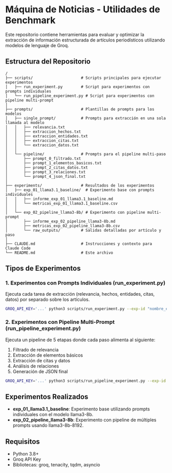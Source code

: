 # Máquina de Noticias - Utilidades de Benchmark

Este repositorio contiene herramientas para evaluar y optimizar la extracción de información estructurada de artículos periodísticos utilizando modelos de lenguaje de Groq.

## Estructura del Repositorio

```
/
├── scripts/                     # Scripts principales para ejecutar experimentos
│   ├── run_experiment.py        # Script para experimentos con prompts individuales
│   └── run_pipeline_experiment.py # Script para experimentos con pipeline multi-prompt
│
├── prompts/                     # Plantillas de prompts para los modelos
│   ├── single_prompt/           # Prompts para extracción en una sola llamada al modelo
│   │   ├── relevancia.txt
│   │   ├── extraccion_hechos.txt
│   │   ├── extraccion_entidades.txt
│   │   ├── extraccion_citas.txt
│   │   └── extraccion_datos.txt
│   │
│   └── pipeline/                # Prompts para el pipeline multi-paso
│       ├── prompt_0_filtrado.txt
│       ├── prompt_1_elementos_basicos.txt
│       ├── prompt_2_citas_datos.txt
│       ├── prompt_3_relaciones.txt
│       └── prompt_4_json_final.txt
│
├── experiments/                 # Resultados de los experimentos
│   ├── exp_01_llama3.1_baseline/  # Experimento base con prompts individuales
│   │   ├── informe_exp_01_llama3.1_baseline.md
│   │   └── metricas_exp_01_llama3.1_baseline.csv
│   │
│   └── exp_02_pipeline_llama3-8b/ # Experimento con pipeline multi-prompt
│       ├── informe_exp_02_pipeline_llama3-8b.md
│       ├── metricas_exp_02_pipeline_llama3-8b.csv
│       └── raw_outputs/         # Salidas detalladas por artículo y paso
│
├── CLAUDE.md                    # Instrucciones y contexto para Claude Code
└── README.md                    # Este archivo
```

## Tipos de Experimentos

### 1. Experimentos con Prompts Individuales (run_experiment.py)

Ejecuta cada tarea de extracción (relevancia, hechos, entidades, citas, datos) por separado sobre los artículos.

```bash
GROQ_API_KEY='...' python3 scripts/run_experiment.py --exp-id "nombre_experimento" --articles test_001 test_002 --task relevancia --model "llama3-8b-8192"
```

### 2. Experimentos con Pipeline Multi-Prompt (run_pipeline_experiment.py)

Ejecuta un pipeline de 5 etapas donde cada paso alimenta al siguiente:
1. Filtrado de relevancia
2. Extracción de elementos básicos
3. Extracción de citas y datos
4. Análisis de relaciones
5. Generación de JSON final

```bash
GROQ_API_KEY='...' python3 scripts/run_pipeline_experiment.py --exp-id "nombre_experimento" --articles test_001 test_002 --prompt-dir "./prompts/pipeline" --model "llama3-8b-8192" --input-dir "/path/to/test/data" --output-base-dir "./experiments"
```

## Experimentos Realizados

- **exp_01_llama3.1_baseline**: Experimento base utilizando prompts individuales con el modelo llama3-8b.
- **exp_02_pipeline_llama3-8b**: Experimento con pipeline de múltiples prompts usando llama3-8b-8192.

## Requisitos

- Python 3.8+
- Groq API Key
- Bibliotecas: groq, tenacity, tqdm, asyncio